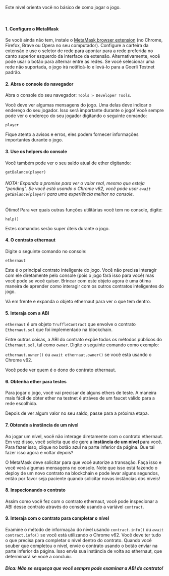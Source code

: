 Este nível orienta você no básico de como jogar o jogo.

&nbsp;
#### 1. Configure o MetaMask
Se você ainda não tem, instale o [MetaMask browser extension](https://metamask.io/) (no Chrome, Firefox, Brave ou Opera no seu computador).
Configure a carteira da extensão e use o seletor de rede para apontar para a rede preferida no canto superior esquerdo da interface da extensão. Alternativamente, você pode usar o botão para alternar entre as redes. Se você selecionar uma rede não suportada, o jogo irá notificá-lo e levá-lo para a Goerli Testnet padrão.

#### 2. Abra o console do navegador
Abra o console do seu navegador: `Tools > Developer Tools`.

Você deve ver algumas mensagens do jogo. Uma delas deve indicar o endereço do seu jogador. Isso será importante durante o jogo! Você sempre pode ver o endereço do seu jogador digitando o seguinte comando:

`player`

Fique atento a avisos e erros, eles podem fornecer informações importantes durante o jogo.

#### 3. Use os helpers do console

Você também pode ver o seu saldo atual de ether digitando:

`getBalance(player)`

###### NOTA: Expanda a promise para ver o valor real, mesmo que esteja "pending". Se você está usando o Chrome v62, você pode usar `await getBalance(player)` para uma experiência melhor no console.

Ótimo! Para ver quais outras funções utilitárias você tem no console, digite:

`help()`

Estes comandos serão super úteis durante o jogo.

#### 4. O contrato ethernaut
Digite o seguinte comando no console:

`ethernaut`

Este é o principal contrato inteligente do jogo. Você não precisa interagir com ele diretamente pelo console (pois o jogo fará isso para você) mas você pode se você quiser. Brincar com este objeto agora é uma ótima maneira de aprender como interagir com os outros contratos inteligentes do jogo.

Vá em frente e expanda o objeto ethernaut para ver o que tem dentro.

#### 5. Interaja com a ABI
`ethernaut` é um objeto `TruffleContract` que envolve o contrato `Ethernaut.sol` que foi implementado na blockchain.

Entre outras coisas, a ABI do contrato expõe todos os métodos públicos do `Ethernaut.sol`, tal como `owner`. Digite o seguinte comando como exemplo:

`ethernaut.owner()` ou `await ethernaut.owner()` se você está usando o Chrome v62.

Você pode ver quem é o dono do contrato ethernaut.

#### 6. Obtenha ether para testes
Para jogar o jogo, você vai precisar de alguns ethers de teste. A maneira mais fácil de obter  ether na testnet é atráves de um faucet válido para a rede escolhida.

Depois de ver algum valor no seu saldo, passe para a próxima etapa.

#### 7. Obtendo a instância de um nível
Ao jogar um nível, você não interage diretamente com o contrato ethernaut. Em vez disso, você solicita que ele gere a **instância de um nível** para você. Para fazer isso, clique no botão azul na parte inferior da página. Que tal fazer isso agora e voltar depois?

O MetaMask deve solicitar para que você autorize a transação. Faça isso e você verá algumas mensagens no console. Note que isso está fazendo o deploy de um novo contrato na blockchain e pode levar alguns segundos, então por favor seja paciente quando solicitar novas instâncias dos níveis!

#### 8. Inspecionando o contrato
Assim como você fez com o contrato ethernaut, você pode inspecionar a ABI desse contrato através do console usando a variável `contract`.

#### 9. Interaja com o contrato para completar o nível
Examine o método de informação do nível usando `contract.info()` ou `await contract.info()` se você está utilizando o Chrome v62.
Você deve ter tudo o que precisa para completar o nível dentro do contrato.
Quando você souber que completou o nível, envie o contrato usando o botão enviar na parte inferior da página.
Isso envia sua instância de volta ao ethernaut, que determinará se você a concluiu.


##### Dica: Não se esqueça que você sempre pode examinar a ABI do contrato!
